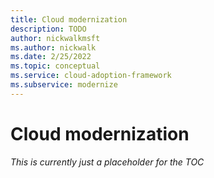 ```yaml
---
title: Cloud modernization
description: TODO
author: nickwalkmsft
ms.author: nickwalk
ms.date: 2/25/2022
ms.topic: conceptual
ms.service: cloud-adoption-framework
ms.subservice: modernize
---
```


# Cloud modernization

*This is currently just a placeholder for the TOC*